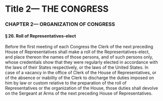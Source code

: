 
# Title 2— THE CONGRESS
### CHAPTER 2— ORGANIZATION OF CONGRESS
#### § 26. Roll of Representatives-elect

Before the first meeting of each Congress the Clerk of the next preceding House of Representatives shall make a roll of the Representatives-elect, and place thereon the names of those persons, and of such persons only, whose credentials show that they were regularly elected in accordance with the laws of their States respectively, or the laws of the United States. In case of a vacancy in the office of Clerk of the House of Representatives, or of the absence or inability of the Clerk to discharge the duties imposed on him by law or custom relative to the preparation of the roll of Representatives or the organization of the House, those duties shall devolve on the Sergeant at Arms of the next preceding House of Representatives.

